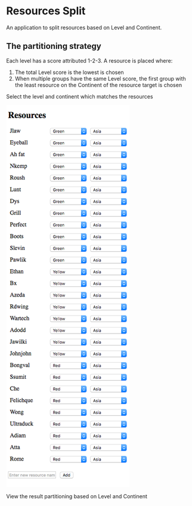 # Resources Split

An application to split resources based on Level and Continent.

## The partitioning strategy

Each level has a score attributed 1-2-3. A resource is placed where:

 1. The total Level score is the lowest is chosen
 2. When multiple groups have the same Level score, the first group with the least resource on the Continent of the resource target is chosen


Select the level and continent which matches the resources

![resources](https://raw.githubusercontent.com/Kimserey/ResourcesSplit/master/resources.png)

View the result partitioning based on Level and Continent

![]()

